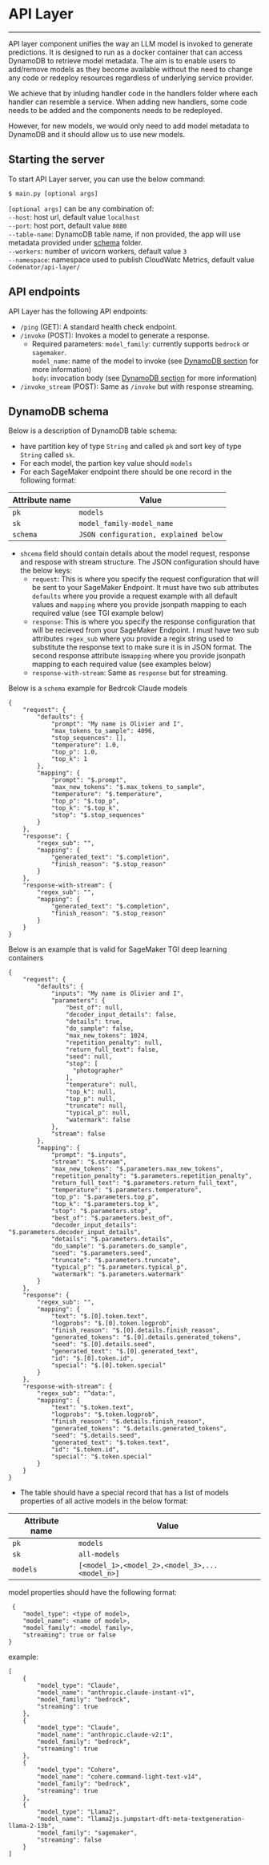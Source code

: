 # API Layer
---
API layer component unifies the way an LLM model is invoked to generate predictions. It is designed to run as a docker container that can access DynamoDB to retrieve model metadata. The aim is to enable users to add/remove models as they become available without the need to change any code or redeploy resources regardless of underlying service provider.

We achieve that by inluding handler code in the handlers folder where each handler can resemble a service. When adding new handlers, some code needs to be added and the components needs to be redeployed.

However, for new models, we would only need to add model metadata to DynamoDB and it should allow us to use new models.

## Starting the server
To start API Layer server, you can use the below command:
```
$ main.py [optional args]
```

`[optional args]` can be any combination of:<br>
`--host`: host url, default value `localhost`<br>
`--port`: host port, default value `8080`<br>
`--table-name`: DynamoDB table name, if non provided, the app will use metadata provided under [schema](app/handlers/schemas/) folder.<br>
`--workers`: number of uvicorn workers, default value `3`<br>
`--namespace`: namespace used to publish CloudWatc Metrics, default value `Codenator/api-layer/`<br>

## API endpoints

API Layer has the following API endpoints:
- `/ping` (GET): A standard health check endpoint.
- `/invoke` (POST): Invokes a model to generate a response. 
    - Required parameters:
        `model_family`: currently supports `bedrock` or `sagemaker`.<br>
        `model_name`: name of the model to invoke (see [DynamoDB section](README.md#DynamoDB-schema) for more information)<br>
        `body`: invocation body (see [DynamoDB section](README.md#DynamoDB-schema) for more information)<br>
- `/invoke_stream` (POST): Same as `/invoke` but with response streaming.


## DynamoDB schema
Below is a description of DynamoDB table schema:
- have partition key of type `String` and called `pk` and sort key of type `String` called `sk`.
- For each model, the partion key value should `models`
- For each SageMaker endpoint there should be one record in the following format:

| Attribute name | Value |
| -------------- | ----- |
| `pk` | `models` |
| `sk` | `model_family-model_name` |
| `schema` | `JSON configuration, explained below` |

- `shcema` field should contain details about the model request, response and respose with stream structure. The JSON configuration should have the below keys:
    - `request`: This is where you specify the request configuration that will be sent to your SageMaker Endpoint. It must have two sub attributes `defaults` where you provide a request example with all default values and `mapping` where you provide jsonpath mapping to each required value (see TGI example below)
    - `response`: This is where you specify the response configuration that will be recieved from your SageMaker Endpoint. I must have two sub attributes `regex_sub` where you provide a regix string used to substitute the response text to make sure it is in JSON format. The second response attribute is`mapping` where you provide jsonpath mapping to each required value (see examples below)
    - `response-with-stream`: Same as `response` but for streaming.
    
Below is a `schema` example for Bedrcok Claude models

```
{
    "request": {
        "defaults": {
            "prompt": "My name is Olivier and I",
            "max_tokens_to_sample": 4096,
            "stop_sequences": [],
            "temperature": 1.0,
            "top_p": 1.0,
            "top_k": 1
        },
        "mapping": {
            "prompt": "$.prompt",
            "max_new_tokens": "$.max_tokens_to_sample",
            "temperature": "$.temperature",
            "top_p": "$.top_p",
            "top_k": "$.top_k",
            "stop": "$.stop_sequences"
        }
    },
    "response": {
        "regex_sub": "",
        "mapping": {
            "generated_text": "$.completion",
            "finish_reason": "$.stop_reason"
        }
    },
    "response-with-stream": {
        "regex_sub": "",
        "mapping": {
            "generated_text": "$.completion",
            "finish_reason": "$.stop_reason"
        }
    }
}
```

Below is an example that is valid for SageMaker TGI deep learning containers

```
{
    "request": {
        "defaults": {
            "inputs": "My name is Olivier and I",
            "parameters": {
                "best_of": null,
                "decoder_input_details": false,
                "details": true,
                "do_sample": false,
                "max_new_tokens": 1024,
                "repetition_penalty": null,
                "return_full_text": false,
                "seed": null,
                "stop": [
                  "photographer"
                ],
                "temperature": null,
                "top_k": null,
                "top_p": null,
                "truncate": null,
                "typical_p": null,
                "watermark": false
            },
            "stream": false
        },
        "mapping": {
            "prompt": "$.inputs",
            "stream": "$.stream",
            "max_new_tokens": "$.parameters.max_new_tokens",
            "repetition_penalty": "$.parameters.repetition_penalty",
            "return_full_text": "$.parameters.return_full_text",
            "temperature": "$.parameters.temperature",
            "top_p": "$.parameters.top_p",
            "top_k": "$.parameters.top_k",
            "stop": "$.parameters.stop",
            "best_of": "$.parameters.best_of",
            "decoder_input_details": "$.parameters.decoder_input_details",
            "details": "$.parameters.details",
            "do_sample": "$.parameters.do_sample",
            "seed": "$.parameters.seed",
            "truncate": "$.parameters.truncate",
            "typical_p": "$.parameters.typical_p",
            "watermark": "$.parameters.watermark"
        }
    },
    "response": {
        "regex_sub": "",
        "mapping": {
            "text": "$.[0].token.text",
            "logprobs": "$.[0].token.logprob",
            "finish_reason": "$.[0].details.finish_reason",
            "generated_tokens": "$.[0].details.generated_tokens",
            "seed": "$.[0].details.seed",
            "generated_text": "$.[0].generated_text",
            "id": "$.[0].token.id",
            "special": "$.[0].token.special"
        }
    },
    "response-with-stream": {
        "regex_sub": "^data:",
        "mapping": {
            "text": "$.token.text",
            "logprobs": "$.token.logprob",
            "finish_reason": "$.details.finish_reason",
            "generated_tokens": "$.details.generated_tokens",
            "seed": "$.details.seed",
            "generated_text": "$.token.text",
            "id": "$.token.id",
            "special": "$.token.special"
        }
    }
}
```

- The table should have a special record that has a list of models properties of all active models in the below format:

| Attribute name | Value |
| -------------- | ----- |
| `pk` | `models` |
| `sk` | `all-models` |
| `models` | `[<model_1>,<model_2>,<model_3>,...<model_n>]` |

model properties should have the following format:
```
 {
    "model_type": <type of model>,
    "model_name": <name of model>,
    "model_family": <model family>,
    "streaming": true or false
}
```

example:
```
[
    {
        "model_type": "Claude",
        "model_name": "anthropic.claude-instant-v1",
        "model_family": "bedrock",
        "streaming": true
    },    
    {
        "model_type": "Claude",
        "model_name": "anthropic.claude-v2:1",
        "model_family": "bedrock",
        "streaming": true
    },
    {
        "model_type": "Cohere",
        "model_name": "cohere.command-light-text-v14",
        "model_family": "bedrock",
        "streaming": true
    },
    {
        "model_type": "Llama2",
        "model_name": "llama2js.jumpstart-dft-meta-textgeneration-llama-2-13b",
        "model_family": "sagemaker",
        "streaming": false
    }
]
```


